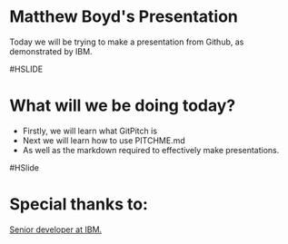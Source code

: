 # Matthew Boyd's Presentation
Today we will be trying to make a presentation from Github, as demonstrated by IBM. 

#HSLIDE

# What will we be doing today? 

- Firstly, we will learn what GitPitch is
- Next we will learn how to use PITCHME.md
- As well as the markdown required to effectively make presentations. 

#HSlide 

# Special thanks to: 

[Senior developer at IBM.](http://ibm.com)
